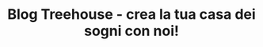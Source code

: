 ---
layout: blog
page_name: Articoli
title: Blog Treehouse - crea la tua casa dei sogni con noi!
description: Treehouse è una piattaforma dove si possono trovare molte idee brillanti per la casa e il giardino. Lasciatevi ispirare e trovate prodotti in grado di soddisfare tutte le vostre aspettative.
h1: Articoli
intro: Portate a casa vostra i progetti più originali. Lasciatevi ispirare dalle nostre migliori idee per l'arredamento della casa. Su Treehouse troverete i progetti più innovativi. Forse sei un tradizionalista? Ci pensiamo noi a te. Abbiamo preparato alcuni disegni freschi di forme classiche ben conosciute. Sul nostro sito web troverete le ultime tendenze e gli stili più recenti nel design d'interni.
seo_section:
  title: Chiedete ai nostri esperti
  content: |-
    Sognate una bella casa o un giardino ma non sapete da dove cominciare? Stai cercando una guida per la scelta di un prodotto, per la ristrutturazione o per l'arredamento della tua stanza? Non siete sicuri di quali mobili scegliere o se si adatta alla vostra casa? Non preoccupatevi più. Rivolgetevi ai nostri specialisti. Abbiamo preparato i migliori e più originali consigli e trucchi su vari argomenti.
---